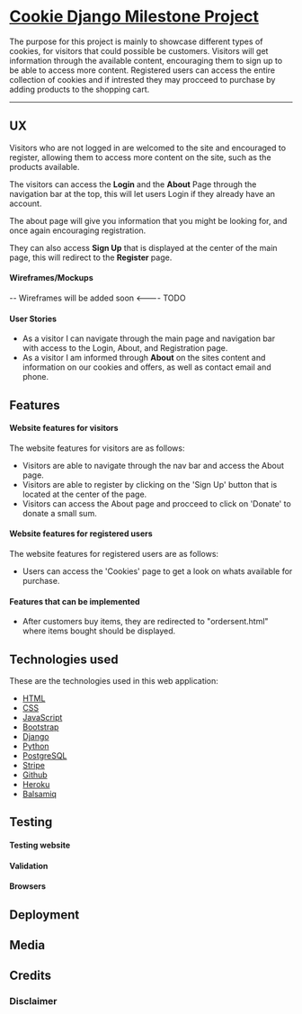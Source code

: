 # [Cookie Django Milestone Project](linkgoeshere)

The purpose for this project is mainly to showcase different types of cookies, for visitors that could possible be customers.
Visitors will get information through the available content, encouraging them to sign up to be able to access more content.
Registered users can access the entire collection of cookies and if intrested they may procceed to purchase by adding products to the shopping cart.

---
## UX

Visitors who are not logged in are welcomed to the site and encouraged to register, allowing them to access more
content on the site, such as the products available.

The visitors can access the **Login** and the **About** Page through the navigation bar at the top, this will let users
Login if they already have an account. 

The about page will give you information that you might be looking for, and once again encouraging registration.

They can also access **Sign Up** that is displayed at the center of the main page, this will redirect to the **Register** page.



#### Wireframes/Mockups

-- Wireframes will be added soon <---- TODO

#### User Stories

* As a visitor I can navigate through the main page and navigation bar with access to the Login, About, and Registration page.
* As a visitor I am informed through **About** on the sites content and information on our cookies and offers, as well
as contact email and phone.

## Features

#### Website features for visitors
The website features for visitors are as follows:

* Visitors are able to navigate through the nav bar and access the About page.
* Visitors are able to register by clicking on the 'Sign Up' button that is located at the center of the page.
* Visitors can access the About page and procceed to click on 'Donate' to donate a small sum.


#### Website features for registered users
The website features for registered users are as follows:

* Users can access the 'Cookies' page to get a look on whats available for purchase.

#### Features that can be implemented

* After customers buy items, they are redirected to "ordersent.html" where items bought should be displayed.

## Technologies used
These are the technologies used in this web application:

* [HTML]()
* [CSS]()
* [JavaScript]()
* [Bootstrap]()
* [Django]()
* [Python]()
* [PostgreSQL]()
* [Stripe]()
* [Github]()
* [Heroku]()
* [Balsamiq]()


## Testing

#### Testing website

#### Validation

#### Browsers

## Deployment

## Media

## Credits

### Disclaimer